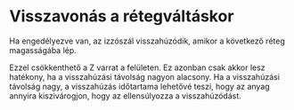# Visszavonás a rétegváltáskor

Ha engedélyezve van, az izzószál visszahúzódik, amikor a következő réteg magasságába lép.

Ezzel csökkenthető a Z varrat a felületen. Ez azonban csak akkor lesz hatékony, ha a visszahúzási távolság nagyon alacsony. Ha a visszahúzási távolság nagy, a visszahúzás időtartama lehetővé teszi, hogy az anyag annyira kiszivárogjon, hogy az ellensúlyozza a visszahúzódást.
